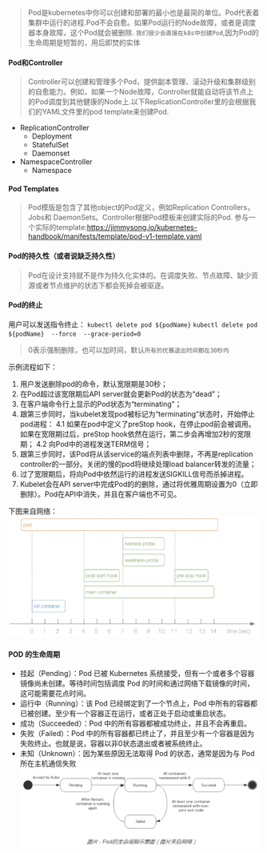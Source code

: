 > Pod是kubernetes中你可以创建和部署的最小也是最简的单位。Pod代表着集群中运行的进程.Pod不会自愈。如果Pod运行的Node故障，或者是调度器本身故障，这个Pod就会被删除. `我们很少会直接在k8s中创建Pod`,因为Pod的生命周期是短暂的，用后即焚的实体

#### Pod和Controller
> Controller可以创建和管理多个Pod，提供副本管理、滚动升级和集群级别的自愈能力。例如，如果一个Node故障，Controller就能自动将该节点上的Pod调度到其他健康的Node上.以下ReplicationController里的会根据我们的YAML文件里的pod template来创建Pod.

- ReplicationController
   - Deployment
   - StatefulSet
   - Daemonset
- NamespaceController
   - Namespace

#### Pod Templates
>Pod模版是包含了其他object的Pod定义，例如Replication Controllers，Jobs和 DaemonSets。Controller根据Pod模板来创建实际的Pod. 参与一个实际的template:https://jimmysong.io/kubernetes-handbook/manifests/template/pod-v1-template.yaml


#### Pod的持久性（或者说缺乏持久性）
> Pod在设计支持就不是作为持久化实体的。在调度失败、节点故障、缺少资源或者节点维护的状态下都会死掉会被驱逐。

#### Pod的终止
用户可以发送指令终止：
`kubectl delete pod ${podName}`
 `kubectl delete pod ${podName}  --force  --grace-period=0 `
> 0表示强制删除，也可以加时间，默认`所有的优雅退出时间都在30秒内`

示例流程如下：
1. 用户发送删除pod的命令，默认宽限期是30秒；
2. 在Pod超过该宽限期后API server就会更新Pod的状态为“dead”；
3. 在客户端命令行上显示的Pod状态为“terminating”；
4. 跟第三步同时，当kubelet发现pod被标记为“terminating”状态时，开始停止pod进程：
     4.1 如果在pod中定义了preStop hook，在停止pod前会被调用。如果在宽限期过后，preStop hook依然在运行，第二步会再增加2秒的宽限期；
     4.2  向Pod中的进程发送TERM信号；
5. 跟第三步同时，该Pod将从该service的端点列表中删除，不再是replication controller的一部分。关闭的慢的pod将继续处理load balancer转发的流量；
6. 过了宽限期后，将向Pod中依然运行的进程发送SIGKILL信号而杀掉进程。
7. Kubelet会在API server中完成Pod的的删除，通过将优雅周期设置为0（立即删除）。Pod在API中消失，并且在客户端也不可见。

下图来自网络：
![image](./images/pod_life_cycle.png)

#### POD 的生命周期
- 挂起（Pending）：Pod 已被 Kubernetes 系统接受，但有一个或者多个容器镜像尚未创建。等待时间包括调度 Pod 的时间和通过网络下载镜像的时间，这可能需要花点时间。
- 运行中（Running）：该 Pod 已经绑定到了一个节点上，Pod 中所有的容器都已被创建。至少有一个容器正在运行，或者正处于启动或重启状态。
- 成功（Succeeded）：Pod 中的所有容器都被成功终止，并且不会再重启。
- 失败（Failed）：Pod 中的所有容器都已终止了，并且至少有一个容器是因为失败终止。也就是说，容器以非0状态退出或者被系统终止。
- 未知（Unknown）：因为某些原因无法取得 Pod 的状态，通常是因为与 Pod 所在主机通信失败
![image](./images/pod_life_cycle_1.png)
